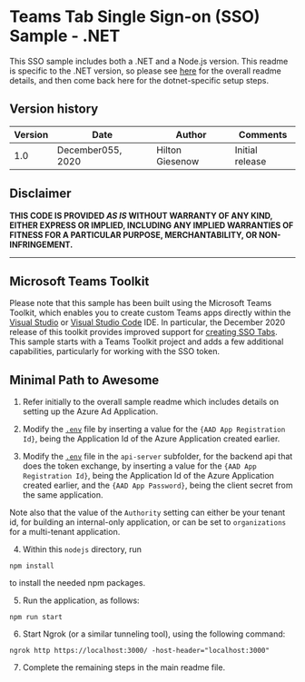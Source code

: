 # Teams Tab Single Sign-on (SSO) Sample - .NET

This SSO sample includes both a .NET and a Node.js version. This readme is specific to the .NET version, so please see [here](../../) for the overall readme details, and then come back here for the dotnet-specific setup steps.

## Version history

Version|Date|Author|Comments
-------|----|----|--------
1.0|December055, 2020|Hilton Giesenow|Initial release

## Disclaimer

**THIS CODE IS PROVIDED *AS IS* WITHOUT WARRANTY OF ANY KIND, EITHER EXPRESS OR IMPLIED, INCLUDING ANY IMPLIED WARRANTIES OF FITNESS FOR A PARTICULAR PURPOSE, MERCHANTABILITY, OR NON-INFRINGEMENT.**

---

## Microsoft Teams Toolkit

Please note that this sample has been built using the Microsoft Teams Toolkit, which enables you to create custom Teams apps directly within the [Visual Studio](https://docs.microsoft.com/en-us/microsoftteams/platform/toolkit/visual-studio-overview) or [Visual Studio Code](https://docs.microsoft.com/en-us/microsoftteams/platform/toolkit/visual-studio-code-overview) IDE. In particular, the December 2020 release of this toolkit provides improved support for [creating SSO Tabs](https://docs.microsoft.com/en-us/microsoftteams/platform/toolkit/visual-studio-code-tab-sso). This sample starts with a Teams Toolkit project and adds a few additional capabilities, particularly for working with the SSO token.

## Minimal Path to Awesome

1. Refer initially to the overall sample readme which includes details on setting up the Azure Ad Application.

2. Modify the [`.env`](.env) file by inserting a value for the `{AAD App Registration Id}`, being the Application Id of the Azure Application created earlier.

3. Modify the [`.env`](/api-server/.env) file in the `api-server` subfolder, for the backend api that does the token exchange, by inserting a value for the `{AAD App Registration Id}`, being the Application Id of the Azure Application created earlier, and the `{AAD App Password}`, being the client secret from the same application.

Note also that the value of the `Authority` setting can either be your tenant id, for building an internal-only application, or can be set to `organizations` for a multi-tenant application.

4. Within this `nodejs` directory, run

```shell
npm install
```

to install the needed npm packages.

5. Run the application, as follows:

```shell
npm run start
```

6. Start Ngrok (or a similar tunneling tool), using the following command:

```shell
ngrok http https://localhost:3000/ -host-header="localhost:3000"
```

7. Complete the remaining steps in the main readme file.

